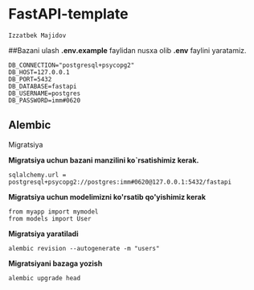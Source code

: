 # FastAPI-template
```commandline
Izzatbek Majidov
```
##Bazani ulash
**.env.example** faylidan nusxa olib **.env** faylini yaratamiz.

```bazani ulash
DB_CONNECTION="postgresql+psycopg2"
DB_HOST=127.0.0.1
DB_PORT=5432
DB_DATABASE=fastapi
DB_USERNAME=postgres
DB_PASSWORD=imm#0620
```

## Alembic
Migratsiya

**Migratsiya uchun bazani manzilini ko`rsatishimiz kerak.**

```sqlalchemy.url = postgresql+psycopg2://postgres:imm#0620@127.0.0.1:5432/fastapi```

**Migratsiya uchun modelimizni ko'rsatib qo'yishimiz kerak**

```
from myapp import mymodel
from models import User
``` 


**Migratsiya yaratiladi**

```alembic revision --autogenerate -m "users"``` 

**Migratsiyani bazaga yozish**

```alembic upgrade head``` 
